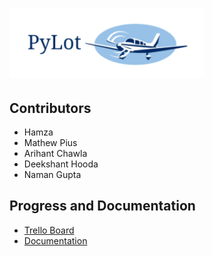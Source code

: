# ![screenshot](pylotlogo.PNG)

## Contributors
* Hamza
* Mathew Pius
* Arihant Chawla
* Deekshant Hooda
* Naman Gupta
## Progress and Documentation
* [Trello Board](https://trello.com/b/9zQ3B1nt/pylot-major-project)
* [Documentation](https://ryzbaka.github.io/PyLot/)
